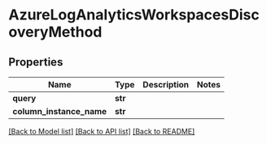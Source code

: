 # AzureLogAnalyticsWorkspacesDiscoveryMethod

## Properties
Name | Type | Description | Notes
------------ | ------------- | ------------- | -------------
**query** | **str** |  | 
**column_instance_name** | **str** |  | 

[[Back to Model list]](../README.md#documentation-for-models) [[Back to API list]](../README.md#documentation-for-api-endpoints) [[Back to README]](../README.md)

